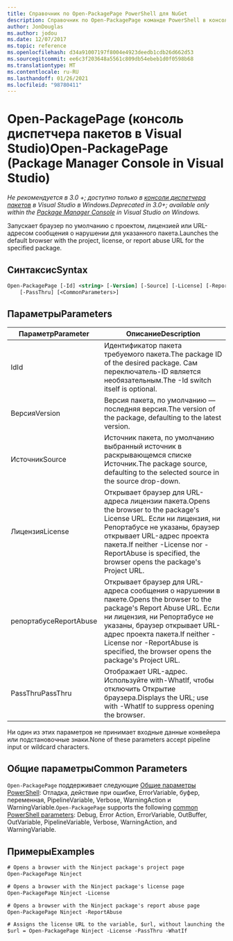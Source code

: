 ```yaml
---
title: Справочник по Open-PackagePage PowerShell для NuGet
description: Справочник по Open-PackagePage команде PowerShell в консоли диспетчера пакетов NuGet в Visual Studio.
author: JonDouglas
ms.author: jodou
ms.date: 12/07/2017
ms.topic: reference
ms.openlocfilehash: d34a91007197f8004e4923deedb1cdb26d662d53
ms.sourcegitcommit: ee6c3f203648a5561c809db54ebeb1d0f0598b68
ms.translationtype: MT
ms.contentlocale: ru-RU
ms.lasthandoff: 01/26/2021
ms.locfileid: "98780411"
---
```

# <a name="open-packagepage-package-manager-console-in-visual-studio"></a><span data-ttu-id="6f69b-103">Open-PackagePage (консоль диспетчера пакетов в Visual Studio)</span><span class="sxs-lookup"><span data-stu-id="6f69b-103">Open-PackagePage (Package Manager Console in Visual Studio)</span></span>

<span data-ttu-id="6f69b-104">*Не рекомендуется в 3.0 +; доступно только в [консоли диспетчера пакетов](../../consume-packages/install-use-packages-powershell.md) в Visual Studio в Windows.*</span><span class="sxs-lookup"><span data-stu-id="6f69b-104">*Deprecated in 3.0+; available only within the [Package Manager Console](../../consume-packages/install-use-packages-powershell.md) in Visual Studio on Windows.*</span></span>

<span data-ttu-id="6f69b-105">Запускает браузер по умолчанию с проектом, лицензией или URL-адресом сообщения о нарушении для указанного пакета.</span><span class="sxs-lookup"><span data-stu-id="6f69b-105">Launches the default browser with the project, license, or report abuse URL for the specified package.</span></span>

## <a name="syntax"></a><span data-ttu-id="6f69b-106">Синтаксис</span><span class="sxs-lookup"><span data-stu-id="6f69b-106">Syntax</span></span>

```ps
Open-PackagePage [-Id] <string> [-Version] [-Source] [-License] [-ReportAbuse]
    [-PassThru] [<CommonParameters>]
```

## <a name="parameters"></a><span data-ttu-id="6f69b-107">Параметры</span><span class="sxs-lookup"><span data-stu-id="6f69b-107">Parameters</span></span>

| <span data-ttu-id="6f69b-108">Параметр</span><span class="sxs-lookup"><span data-stu-id="6f69b-108">Parameter</span></span> | <span data-ttu-id="6f69b-109">Описание</span><span class="sxs-lookup"><span data-stu-id="6f69b-109">Description</span></span> |
| --- | --- |
| <span data-ttu-id="6f69b-110">Id</span><span class="sxs-lookup"><span data-stu-id="6f69b-110">Id</span></span> | <span data-ttu-id="6f69b-111">Идентификатор пакета требуемого пакета.</span><span class="sxs-lookup"><span data-stu-id="6f69b-111">The package ID of the desired package.</span></span> <span data-ttu-id="6f69b-112">Сам переключатель-ID является необязательным.</span><span class="sxs-lookup"><span data-stu-id="6f69b-112">The -Id switch itself is optional.</span></span> |
| <span data-ttu-id="6f69b-113">Версия</span><span class="sxs-lookup"><span data-stu-id="6f69b-113">Version</span></span> | <span data-ttu-id="6f69b-114">Версия пакета, по умолчанию — последняя версия.</span><span class="sxs-lookup"><span data-stu-id="6f69b-114">The version of the package, defaulting to the latest version.</span></span> |
| <span data-ttu-id="6f69b-115">Источник</span><span class="sxs-lookup"><span data-stu-id="6f69b-115">Source</span></span> | <span data-ttu-id="6f69b-116">Источник пакета, по умолчанию выбранный источник в раскрывающемся списке Источник.</span><span class="sxs-lookup"><span data-stu-id="6f69b-116">The package source, defaulting to the selected source in the source drop-down.</span></span> |
| <span data-ttu-id="6f69b-117">Лицензия</span><span class="sxs-lookup"><span data-stu-id="6f69b-117">License</span></span> | <span data-ttu-id="6f69b-118">Открывает браузер для URL-адреса лицензии пакета.</span><span class="sxs-lookup"><span data-stu-id="6f69b-118">Opens the browser to the package's License URL.</span></span> <span data-ttu-id="6f69b-119">Если ни лицензия, ни Репортабусе не указаны, браузер открывает URL-адрес проекта пакета.</span><span class="sxs-lookup"><span data-stu-id="6f69b-119">If neither -License nor -ReportAbuse is specified, the browser opens the package's Project URL.</span></span> |
| <span data-ttu-id="6f69b-120">репортабусе</span><span class="sxs-lookup"><span data-stu-id="6f69b-120">ReportAbuse</span></span> | <span data-ttu-id="6f69b-121">Открывает браузер для URL-адреса сообщения о нарушении в пакете.</span><span class="sxs-lookup"><span data-stu-id="6f69b-121">Opens the browser to the package's Report Abuse URL.</span></span> <span data-ttu-id="6f69b-122">Если ни лицензия, ни Репортабусе не указаны, браузер открывает URL-адрес проекта пакета.</span><span class="sxs-lookup"><span data-stu-id="6f69b-122">If neither -License nor -ReportAbuse is specified, the browser opens the package's Project URL.</span></span> |
| <span data-ttu-id="6f69b-123">PassThru</span><span class="sxs-lookup"><span data-stu-id="6f69b-123">PassThru</span></span> | <span data-ttu-id="6f69b-124">Отображает URL-адрес. Используйте with-WhatIf, чтобы отключить Открытие браузера.</span><span class="sxs-lookup"><span data-stu-id="6f69b-124">Displays the URL; use with -WhatIf to suppress opening the browser.</span></span> |

<span data-ttu-id="6f69b-125">Ни один из этих параметров не принимает входные данные конвейера или подстановочные знаки.</span><span class="sxs-lookup"><span data-stu-id="6f69b-125">None of these parameters accept pipeline input or wildcard characters.</span></span>

## <a name="common-parameters"></a><span data-ttu-id="6f69b-126">Общие параметры</span><span class="sxs-lookup"><span data-stu-id="6f69b-126">Common Parameters</span></span>

<span data-ttu-id="6f69b-127">`Open-PackagePage` поддерживает следующие [Общие параметры PowerShell](/powershell/module/microsoft.powershell.core/about/about_commonparameters): Отладка, действие при ошибке, ErrorVariable, буфер, переменная, PipelineVariable, Verbose, WarningAction и WarningVariable.</span><span class="sxs-lookup"><span data-stu-id="6f69b-127">`Open-PackagePage` supports the following [common PowerShell parameters](/powershell/module/microsoft.powershell.core/about/about_commonparameters): Debug, Error Action, ErrorVariable, OutBuffer, OutVariable, PipelineVariable, Verbose, WarningAction, and WarningVariable.</span></span>

## <a name="examples"></a><span data-ttu-id="6f69b-128">Примеры</span><span class="sxs-lookup"><span data-stu-id="6f69b-128">Examples</span></span>

```ps
# Opens a browser with the Ninject package's project page
Open-PackagePage Ninject

# Opens a browser with the Ninject package's license page
Open-PackagePage Ninject -License

# Opens a browser with the Ninject package's report abuse page  
Open-PackagePage Ninject -ReportAbuse

# Assigns the license URL to the variable, $url, without launching the browser
$url = Open-PackagePage Ninject -License -PassThru -WhatIf
```